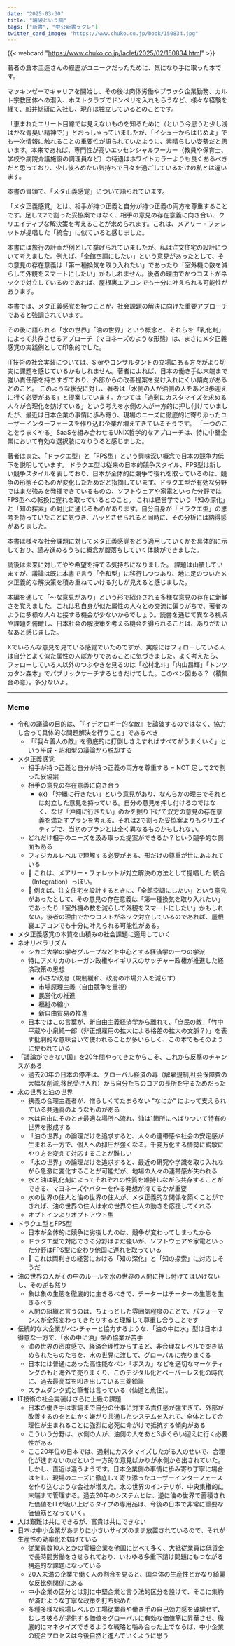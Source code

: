 ```yaml
---
date: "2025-03-30"
title: "論破という病"
tags: ["新書", "中公新書ラクレ"]
twitter_card_image: "https://www.chuko.co.jp/book/150834.jpg"
---
```


{{< webcard "https://www.chuko.co.jp/laclef/2025/02/150834.html" >}}

著者の倉本圭造さんの経歴がユニークだったために、気になり手に取った本です。

マッキンゼーでキャリアを開始し、その後は肉体労働やブラック企業勤務、カルト宗教団体への潜入、ホストクラブでドンペリを入れもらうなど、様々な経験を経て、船井総研に入社し、現在は独立しているとのことです。

「恵まれたエリート目線では見えないものを知るために（という今思うと少し浅はかな青臭い精神で）」とおっしゃっていましたが、「イシューからはじめよ」でも一次情報に触れることの重要性が語られていたように、素晴らしい姿勢だと思います。本来であれば、専門性が高いエッセンシャルワーカー（教員や保育士、学校や病院介護施設の調理員など）の待遇はホワイトカラーよりも良くあるべきだと思っており、少し後ろめたい気持ちで日々を過ごしているだけの私とは違います。

本書の冒頭で、「メタ正義感覚」について語られています。

「メタ正義感覚」とは、相手が持つ正義と自分が持つ正義の両方を尊重することです。足して2で割った妥協案ではなく、相手の意見の存在意義に向き合い、クリエイティブな解決策を考えることが求められます。これは、メアリー・フォレットが提唱した「統合」に似ていると感じました。

本書には旅行の計画が例として挙げられていましたが、私は注文住宅の設計について考えました。例えば、「全館空調にしたい」という意見があったとして、その意見の存在意義は「第一種換気を取り入れたい」であったり「室外機の数を減らして外観をスマートにしたい」かもしれません。後者の理由でかつコストがネックで対立しているのであれば、屋根裏エアコンでも十分に叶えられる可能性があります。

本書では、メタ正義感覚を持つことが、社会課題の解決に向けた重要アプローチであると強調されています。  

その後に語られる「水の世界」「油の世界」という概念と、それらを「乳化剤」によって共存させるアプローチ（マヨネーズのような形態）は、まさにメタ正義感覚の実践例として印象的でした。

IT技術の社会実装については、SIerやコンサルタントの立場にある方々がより切実に課題を感じているかもしれません。著者によれば、日本の働き手は末端まで強い責任感を持ちすぎており、外部からの改善提案を受け入れにくい傾向があるとのこと。
このような状況に対し、著者は「水側の人が油側の人をあと3歩迎えに行く必要がある」と提案しています。かつては「過剰にカスタマイズを求める人々が合理化を妨げている」という考えを水側の人が一方的に押し付けていましたが、最近は日本企業の事情に歩み寄り、現場のニーズに徹底的に寄り添ったユーザーインターフェースを作り込む企業が増えてきているそうです。
「一つのことをうまくやる」SaaSを組み合わせるUNIX哲学的なアプローチは、特に中堅企業において有効な選択肢になりうると感じました。

著者はまた、「ドラクエ型」と「FPS型」という興味深い概念で日本の競争力低下を説明しています。
ドラクエ型は従来の日本的競争スタイル、FPS型は新しい競争スタイルを表しており、日本が全体的に競争で後れを取っているのは、競争の形態そのものが変化したためだと指摘しています。ドラクエ型が有効な分野ではまだ強みを発揮できているものの、ソフトウェアや家電といった分野ではFPS型への転換に遅れを取っているとのこと。
これは経営学でいう「知の深化」と「知の探索」の対比に通じるものがあります。自分自身が「ドラクエ型」の思考を持っていたことに気づき、ハッとさせられると同時に、その分析には納得感がありました。

本書は様々な社会課題に対してメタ正義感覚をどう適用していくかを具体的に示しており、読み進めるうちに概念が腹落ちしていく体験ができました。

読後は未来に対してやや希望を持てる気持ちになりました。
課題は山積していますが、議論は既に本書で言う「令和型」に移行しつつあり、地に足のついたメタ正義的な解決策を積み重ねていける兆しが見えると感じました。

本編を通して「〜な意見があり」という形で紹介される多様な意見の存在に新鮮さを覚えました。これは私自身が似た属性の人々との交流に偏りがちで、著者のように多様な人々と接する機会が少ないからでしょう。読書を通じて異なる視点や課題を俯瞰し、日本社会の解決策を考える機会を得られることは、ありがたいなあと感じました。

Xでいろんな意見を見ている感覚でいたのですが、実際にはフォローしている人は自分とよく似た属性の人ばかりであることに気づきました。よく考えたら、フォローしている人以外のつぶやきを見るのは「松村北斗」「内山昂輝」「トンツカタン森本」でパブリックサーチするときだけでした。このベン図ある？（積集合の意）。多分ないよ。

---

### Memo

- 令和の議論の目的は、「『イデオロギー的な敵』を論破するのではなく、協力し合って具体的な問題解決を行うこと」であるべき
  - 「『我々善人の敵』を徹底的に打倒しさえすればすべてがうまくいく」という平成・昭和型の議論から脱却する
- メタ正義感覚
  - 相手が持つ正義と自分が持つ正義の両方を尊重する = NOT 足して2で割った妥協案
  - 相手の意見の存在意義に向き合う
    - ex) 「沖縄に行きたい」という意見があり、なんらかの理由でそれとは対立した意見を持っている。自分の意見を押し付けるのではなく、なぜ「沖縄に行きたい」のかを掘り下げて双方の意見の存在意義を満たすプランを考える。それは2で割った妥協案よりもクリエイティブで、当初のプランとは全く異なるものかもしれない。
  - どれだけ相手のニーズを汲み取った提案ができるか？という競争的な側面もある
  - フィジカルレベルで理解する必要がある、形だけの尊重が世にあふれている
  - 📝 これは、メアリー・フォレットが対立解決の方法として提唱した 統合（Integration）っぽい。
  - 📝 例えば、注文住宅を設計するときに、「全館空調にしたい」という意見があったとして、その意見の存在意義は「第一種換気を取り入れたい」であったり「室外機の数を減らして外観をスマートにしたい」かもしれない。後者の理由でかつコストがネック対立しているのであれば、屋根裏エアコンでも十分に叶えられる可能性がある。
- メタ正義感覚の本質を山積みの社会課題に適用していく
- ネオリベラリズム
  - シカゴ大学の学者グループなどを中心とする経済学の一つの学派
  - 特にアメリカのレーガン政権やイギリスのサッチャー政権が推進した経済政策の思想
    - 小さな政府（規制緩和、政府の市場介入を減らす）
    - 市場原理主義（自由競争を重視）
    - 民営化の推進
    - 福祉の縮小
    - 新自由貿易の推進
  - 日本ではこの言葉が、新自由主義経済学から離れて、「庶民の敵」「竹中平蔵や小泉純一郎（非正規雇用の拡大による格差の拡大の文脈？）」を表す批判的な意味合いで使われることが多いらしく、この本でもそのように使われている
- 「議論ができない国」を20年間やってきたからこそ、これから反撃のチャンスがある
  - 過去20年の日本の停滞は、グローバル経済の毒（解雇規制,社会保障費の大幅な削減,移民受け入れ）から自分たちのコアの長所を守るためだった
- 水の世界と油の世界
  - 狭義の合理主義者が、憎らしくてたまらない "なにか" によって支えられている共通善のようなものがある
  - 水は自由にそのとき最適な場所へ流れ、油は1箇所にへばりついて特有の世界を形成する
  - 「油の世界」の論理だけを追求すると、人々の連帯感や社会の安定感が生まれる一方で、個人への抑圧が強くなる。千変万化する情勢に鋭敏にやり方を変えて対応することが難しい
  - 「水の世界」の論理だけを追求すると、最近の研究や学識を取り入れながら急激に変化することが可能だが、地場の人々の連帯感が失われる
  - 水と油は乳化剤によってそれぞれの性質を維持しながら共存することができる、マヨネーズやバターを作る発想が持てるかが重要
  - 水の世界の住人と油の世界の住人が、メタ正義的な関係を築くことができれば、油の世界の住人は水の世界の住人の動きを応援してくれる
  - オプトインよりオプトアウト型
- ドラクエ型とFPS型
  - 日本が全体的に競争に劣後したのは、競争が変わってしまったから
  - ドラクエ型で対応できる分野はまだ強いが、ソフトウェアや家電といった分野はFPS型に変わり他国に遅れを取っている
  - 📝 これは両利きの経営における「知の深化」と「知の探索」に対応しそうだ
- 油の世界の人がその中のルールを水の世界の人間に押し付けてはいけないし、その逆も然り
  - 象は象の生態を徹底的に生きるべきで、チーターはチーターの生態を生きるべき
  - 人間の組織と言うのは、ちょっとした雰囲気程度のことで、パフォーマンスが全然変わってきたりすると理解して尊重し合うことです
- 伝統的な大企業がベンチャーと協力するような、「油の中に水」型は日本は得意な一方で、「水の中に油」型の協業が苦手
  - 油の世界の密度感で、経済合理性からすると、非合理なレベルで突き詰められたものたちを、水の世界に渡して、グローバルに売りまくる
  - 日本には普通にあった高性能なペン「ポスカ」などを適切なマーケティングのもと海外で売りまくり、このデジタル化とペーパーレス化の時代に、過去最高益を叩き出している三菱鉛筆
  - スラムダンク式と筆者は言っている（仙道と魚住）。
- IT技術の社会実装はさらに上級の課題
  - 日本の働き手は末端まで自分の仕事に対する責任感が強すぎて、外部が改善するのをとにかく嫌がり共通したシステムを入れて、全体として合理性が生まれることに強烈に必死に命がけで抵抗する傾向がある
  - こういう分野は、水側の人が、油側の人をあと3歩ぐらい迎えに行く必要性がある
  - ここ20年位の日本では、過剰にカスタマイズしたがる人のせいで、合理化が進まないのだという一方的な意見ばかりが水側から出されていた。しかし、直近は違うようです。日本企業側の事情に歩み寄り丁寧に場合はをし、現場のニーズに徹底して寄り添ったユーザーインターフェースを作り込むような会社が増えた。水の世界のインテリが、中央集権的に末端まで管理する。過去20年のシステムとは、逆に油の世界で蓄積された価値をITが吸い上げるタイプの専用品は、今後の日本で非常に重要な価値筋となっていく。
- 人は艱難は共にできるが、富貴は共にできない
- 日本は中小企業があまりに小さいサイズのまま放置されているので、それが生産性の効率化を妨げている
  - 従業員数10人とかの零細企業を他国に比べて多く、大抵従業員は低賃金で長時間労働をさせられており、いわゆる多重下請け問題にもつながる構造的な課題になっている
  - 20人未満の企業で働く人の割合を見ると、国全体の生産性とかなり綺麗な反比例関係にある
  - 中小企業の区分とは別に中堅企業と言う法的区分を設けて、そこに集約が済むような丁寧な政策を打ち始めた
  - 多種多様な現場レベルの工場従業員や働き手の自己効力感を破壊せず、むしろ彼らが提供する価値をグローバルに有効な価値筋に昇華させ、徹底的にマネタイズできるような戦略と噛み合った上でならば、中小企業の統合プロセスは今後自然と進んでいくように思う
